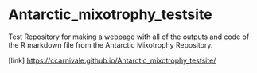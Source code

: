 # Antarctic_mixotrophy_testsite
Test Repository for making a webpage with all of the outputs and code of the R markdown file from the Antarctic Mixotrophy Repository.

[link] https://ccarnivale.github.io/Antarctic_mixotrophy_testsite/

